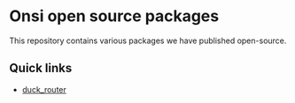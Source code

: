 # Onsi open source packages

This repository contains various packages we have published open-source.

## Quick links

- [duck_router](https://github.com/collectiveuk/packages/tree/master/flutter/packages/duck_router)
